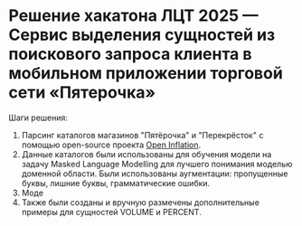 # Решение хакатона ЛЦТ 2025 — Сервис выделения сущностей из поискового запроса клиента в мобильном приложении торговой сети «Пятерочка»

Шаги решения:

1. Парсинг каталогов магазинов "Пятёрочка" и "Перекрёсток" с помощью open-source проекта [Open Inflation](!https://github.com/Open-Inflation).
2. Данные каталогов были использованы для обучения модели на задачу Masked Language Modelling для лучшего понимания моделью доменной области. Были использованы аугментации: пропущенные буквы, лишние буквы, грамматические ошибки.
3. Моде
3. Также были созданы и вручную размечены дополнительные примеры для сущностей VOLUME и PERCENT.
